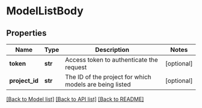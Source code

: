 # ModelListBody

## Properties
Name | Type | Description | Notes
------------ | ------------- | ------------- | -------------
**token** | **str** | Access token to authenticate the request | [optional] 
**project_id** | **str** | The ID of the project for which models are being listed | [optional] 

[[Back to Model list]](../README.md#documentation-for-models) [[Back to API list]](../README.md#documentation-for-api-endpoints) [[Back to README]](../README.md)

